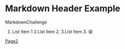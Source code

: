 # Markdown Header Example

MarkdownChallenge

1. List Item 1
2.List Item 2.
3.List Item 3.
:smile:

[Page2]([/Markdown/Readme/page2)

